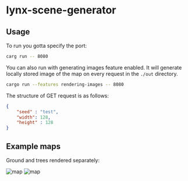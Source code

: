 # lynx-scene-generator

## Usage

To run you gotta specify the port:
```bash
carg run -- 8080
```

You can also run with generating images feature enabled. It will generate locally stored image of the map on every request in the `./out` directory.
```bash
cargo run --features rendering-images -- 8080
```

The structure of GET request is as follows:
```json
{
	"seed" : "test",
	"width": 128,
	"height" : 128
}
```

## Example maps
Ground and trees rendered separately:

![map](https://i.imgur.com/asvewVI.png)
![map](https://i.imgur.com/NVpAh4C.png)

